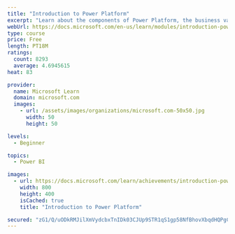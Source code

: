 ```yaml
---
title: "Introduction to Power Platform"
excerpt: "Learn about the components of Power Platform, the business value for customers, and security of the technology."
webUrl: https://docs.microsoft.com/en-us/learn/modules/introduction-power-platform/
type: course
price: Free
length: PT18M
ratings:
  count: 8293
  average: 4.6945615
heat: 83

provider:
  name: Microsoft Learn
  domain: microsoft.com
  images:
    - url: /assets/images/organizations/microsoft.com-50x50.jpg
      width: 50
      height: 50

levels:
  - Beginner

topics:
  - Power BI

images:
  - url: https://docs.microsoft.com/learn/achievements/introduction-power-platform-social.png
    width: 800
    height: 400
    isCached: true
    title: "Introduction to Power Platform"

secured: "zG1/Q/uODkRMJilXmVydcbxTnIDk03CJUp9STR1qS1gp58NfBhovXbqdHQPgCx5Bqzd+K5x95HaRlbNqab5AFMmoPcWEvxmKEAOqAn8kVL2OFRmkuiQ+Hcmn5S4qAUpXHnEsBXwRNJHLHCQYlL+IGqGLWFrBBz/B1eNctXl9b2YcnNQd9InMtizHR19wEZWgiXyzNPkYU5XH4Pnv0wEjUo6mB6+gYRfdUBitjJ8q+pQC0Y+xDV0RZxkC3TOBfQbH368UobUcl2l1VlI0dFSJfjfeI9iyMU64VkvG6opEoxK3ur0otymMEL2F+p4NMMDy15n7zvExhuBtSPcE9RH30Np9IHa9jRVa42xfBlQ/YNd9gsL3TXwBzv0hcWgMpLKtvdFg4QIoQSekzeHvKHA7lyrAZ5ORPvxJ3BE1WX9FHYk=;mLNXDR9wy08Pe8ERW0wAyQ=="
---
```


